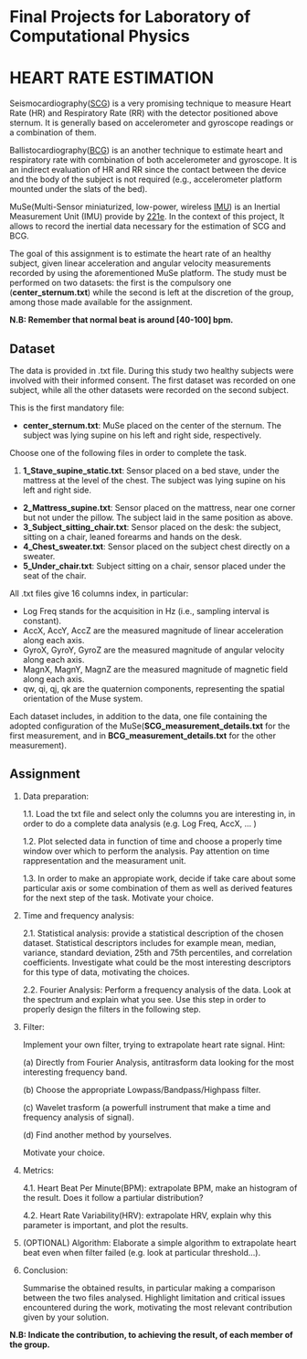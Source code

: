 # Final Projects for Laboratory of Computational Physics

# HEART RATE ESTIMATION

Seismocardiography([SCG](https://www.ncbi.nlm.nih.gov/pubmed/24111357)) is a very promising technique to measure Heart Rate (HR) and Respiratory Rate (RR) with the detector positioned above sternum. It is generally based on accelerometer and gyroscope readings or a combination of them. 

Ballistocardiography([BCG](https://en.wikipedia.org/wiki/Ballistocardiography)) is an another technique to estimate heart and respiratory rate with combination of both accelerometer and gyroscope. It is an indirect evaluation of HR and RR since the contact between the device and the body of the subject is not required (e.g., accelerometer platform mounted under the slats of the bed).   
  
MuSe(Multi-Sensor miniaturized, low-power, wireless [IMU](https://en.wikipedia.org/wiki/Inertial_measurement_unit)) is an Inertial Measurement Unit (IMU) provide by [221e](https://www.221e.com). In the context of this project, It allows to record the inertial data necessary for the estimation of SCG and BCG.

The goal of this assignment is to estimate the heart rate of an healthy subject, given linear acceleration and angular velocity measurements recorded by using the aforementioned MuSe platform. 
The study must be performed on two datasets: the first is the compulsory one (**center_sternum.txt**) while the second is left at the discretion of the group, among those made available for the assignment.

**N.B: Remember that normal beat is around [40-100] bpm.**


## Dataset

The data is provided in .txt file. During this study two healthy subjects were involved with their informed consent. The first dataset was recorded on one subject, while all the other datasets were recorded on the second subject. 

This is the first mandatory file:

* **center_sternum.txt**: MuSe placed on the center of the sternum. The subject was lying supine on his left and right side, respectively. 


Choose one of the following files in order to complete the task.

1. **1_Stave_supine_static.txt**: Sensor placed on a bed stave, under the mattress at the level of the chest. The subject was lying supine on his left and right side. 
* **2_Mattress_supine.txt**: Sensor placed on the mattress, near one corner but not under the pillow. The subject laid in the same position as above. 
* **3_Subject_sitting_chair.txt**: Sensor placed on the desk: the subject, sitting on a chair, leaned forearms and hands on the desk. 
* **4_Chest_sweater.txt**: Sensor placed on the subject chest directly on a sweater. 
* **5_Under_chair.txt**: Subject sitting on a chair, sensor placed under the seat of the chair. 

All .txt files give 16 columns index, in particular: 

* Log Freq stands for the acquisition  in Hz (i.e., sampling interval is constant).
* AccX, AccY, AccZ are the measured magnitude of linear acceleration along each axis.
* GyroX, GyroY, GyroZ are the measured magnitude of angular velocity along each axis.
* MagnX, MagnY, MagnZ are the measured magnitude of magnetic field along each axis.
* qw, qi, qj, qk are the quaternion components, representing the spatial orientation of the Muse system.

Each dataset includes, in addition to the data, one file containing the adopted configuration of the MuSe(**SCG_measurement_details.txt** for the first measurement, and in **BCG_measurement_details.txt** for the other measurement).
 


## Assignment



1. Data preparation:

    1.1. Load the txt file and select only the columns you are interesting in, in order to do a complete data analysis (e.g. Log Freq, AccX, ... )
    
    1.2. Plot selected data in function of time and choose a properly time window over which to perform the analysis. Pay attention on time rappresentation and the measurament unit.
    
    1.3. In order to make an appropiate work, decide if take care about some particular axis or some combination of them as well as derived features for the next step of the task. Motivate your choice.  


    
2. Time and frequency analysis:

    2.1. Statistical analysis: provide a statistical description of the chosen dataset. Statistical descriptors includes for example mean, median, variance, standard deviation, 25th and 75th percentiles, and correlation coefficients. Investigate what could be the most interesting descriptors for this type of data, motivating the choices.
    
    2.2. Fourier Analysis: Perform a frequency analysis of the data. Look at the spectrum and explain what you see. Use this step in order to properly design the filters in the following step. 



3. Filter:
    
    Implement your own filter, trying to extrapolate heart rate signal. Hint:
    
    (a) Directly from Fourier Analysis, antitrasform data looking for the most interesting frequency band.
    
    (b) Choose the appropriate Lowpass/Bandpass/Highpass filter.
    
    (c) Wavelet trasform (a powerfull instrument that make a time and frequency analysis of signal).
    
    (d) Find another method by yourselves.
    
    Motivate your choice.
    
    
4. Metrics:

    4.1. Heart Beat Per Minute(BPM): extrapolate BPM, make an histogram of the result. Does it follow a partiular distribution? 
    
    4.2. Heart Rate Variability(HRV): extrapolate HRV, explain why this parameter is important, and plot the results.



5. (OPTIONAL) Algorithm: Elaborate a simple algorithm to extrapolate heart beat even when filter failed (e.g. look at particular threshold...).  



6. Conclusion: 

    Summarise the obtained results, in particular making a comparison between the two files analysed. Highlight limitation and critical issues encountered during the work, motivating the most relevant contribution given by your solution.




**N.B: Indicate the contribution, to achieving the result, of each member of the group.**
